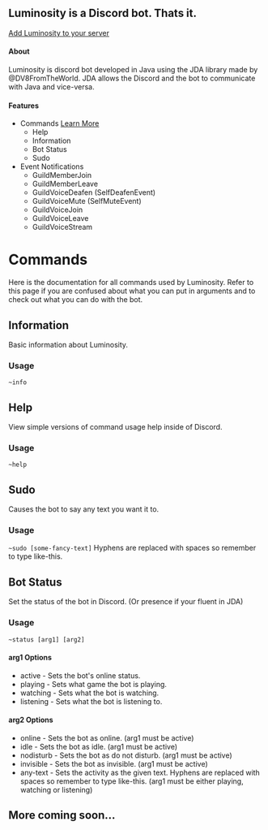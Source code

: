 ## Luminosity is a Discord bot. Thats it.

[Add Luminosity to your server](https://discord.com/api/oauth2/authorize?client_id=739047445144666202&permissions=8&scope=bot)

#### About
Luminosity is discord bot developed in Java using the JDA library made by @DV8FromTheWorld.
JDA allows the Discord and the bot to communicate with Java and vice-versa.

#### Features
* Commands [Learn More](https://github.com/ScratchCat458/Luminosity/blob/master/docs/COMMANDS.md)
  * Help
  * Information
  * Bot Status
  * Sudo
* Event Notifications
  * GuildMemberJoin
  * GuildMemberLeave
  * GuildVoiceDeafen (SelfDeafenEvent)
  * GuildVoiceMute (SelfMuteEvent)
  * GuildVoiceJoin
  * GuildVoiceLeave
  * GuildVoiceStream



# Commands
Here is the documentation for all commands used by Luminosity. Refer to this page if you are confused about what you can put in arguments and to check out what you can do with the bot.

## Information
Basic information about Luminosity.
### Usage
`~info`

## Help
View simple versions of command usage help inside of Discord.
### Usage
`~help`

## Sudo
Causes the bot to say any text you want it to.
### Usage
`~sudo [some-fancy-text]`
Hyphens are replaced with spaces so remember to type like-this.

## Bot Status
Set the status of the bot in Discord. (Or presence if your fluent in JDA)
### Usage
`~status [arg1] [arg2]`
#### arg1 Options
* active - Sets the bot's online status.
* playing - Sets what game the bot is playing.
* watching - Sets what the bot is watching.
* listening - Sets what the bot is listening to.
#### arg2 Options
* online - Sets the bot as online. (arg1 must be active)
* idle - Sets the bot as idle. (arg1 must be active)
* nodisturb - Sets the bot as do not disturb. (arg1 must be active)
* invisible - Sets the bot as invisible. (arg1 must be active)
* any-text - Sets the activity as the given text. Hyphens are replaced with spaces so remember to type like-this. (arg1 must be either playing, watching or listening)

## More coming soon...

